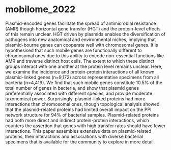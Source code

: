 # mobilome_2022
Plasmid-encoded genes facilitate the spread of antimicrobial resistance (AMR) though horizontal gene transfer (HGT) and the protein-level effects of this remain unclear. HGT driven by plasmids enables the diversification of pathogens into new anatomical and environmental niches, implying that plasmid-bourne genes can cooperate well with chromosomal genes. It is hypothesised that such mobile genes are functionally different to chromosomal ones due to this ability to encode non-essential functions like AMR and traverse distinct host cells. The extent to which these distinct groups interact with one another at the protein level remains unclear. Here, we examine the incidence and protein-protein interactions of all known plasmid-linked genes (n=9,172) across representative specimens from all bacteria (n=4,419). We find that such mobile genes constitute 10.5% of the total number of genes in bacteria, and show that plasmid genes preferentially associated with different species, and provide moderate taxonomical power. Surprisingly, plasmid-linked proteins had more interactions than chromosomal ones, though topological analysis showed that the plasmid-related proteins had limited overall impact on the PPI network structure for 94% of bacterial samples. Plasmid-related proteins had both more direct and indirect protein-protein interactions, which counters the assertion that genes with high transfer rates should have fewer interactions. This paper assembles extensive data on plasmid-related proteins, their interactions and associations with diverse bacterial specimens that is available for the community to explore in more detail.
